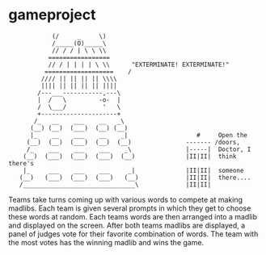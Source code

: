 # gameproject

                (/     _     \)
                /_____(O)_____\
                // / / | \ \ \\
               =================
               // / | | | | \ \\      "EXTERMINATE! EXTERMINATE!"
              ===================    /
             //// || || || || \\\\
             |||| || || || || ||||
            /---___-----------,---\
            |  /   \         -o-  |
            /  \___/          '   \
            +---------------------+
           /_   __    ___    __   _\
          (__) (__)  (___)  (__) (__)
          |_    __    ___    __    _|                   #     Open the
         (__)  (__)  (___)  (__)  (__)               ------- /doors,
         /_    ___    ___    ___    _\               |-----|  Doctor, I
        (__)  (___)  (___)  (___)  (__)              |II|II|  think there's
        |_     ___    ___    ___     _|              |II|II|  someone
       (__)   (___)  (___)  (___)   (__)             |II|II|  there....
       /_______________________________\             |II|II|
       
Teams take turns coming up with various words to compete at making madlibs. Each team is given several prompts in which they get to choose these words at random. Each teams words are then arranged into a madlib and displayed on the screen. After both teams madlibs are displayed, a panel of judges vote for their favorite combination of words. The team with the most votes has the winning madlib and wins the game.

